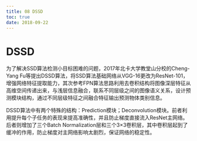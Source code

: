 ```yaml
---
title: 08 DSSD
toc: true
date: 2018-09-22
---
```

# DSSD

为了解决SSD算法检测小目标困难的问题，2017年北卡大学教堂山分校的Cheng-Yang Fu等提出DSSD算法，将SSD算法基础网络从VGG-16更改为ResNet-101，增强网络特征提取能力，其次参考FPN算法思路利用去卷积结构将图像深层特征从高维空间传递出来，与浅层信息融合，联系不同层级之间的图像语义关系，设计预测模块结构，通过不同层级特征之间融合特征输出预测物体类别信息。

DSSD算法中有两个特殊的结构：Prediction模块；Deconvolution模块。前者利用提升每个子任务的表现来提高准确性，并且防止梯度直接流入ResNet主网络。后者则增加了三个Batch Normalization层和三个3×3卷积层，其中卷积层起到了缓冲的作用，防止梯度对主网络影响太剧烈，保证网络的稳定性。
